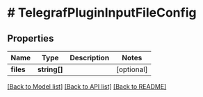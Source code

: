 # # TelegrafPluginInputFileConfig

## Properties

Name | Type | Description | Notes
------------ | ------------- | ------------- | -------------
**files** | **string[]** |  | [optional] 

[[Back to Model list]](../../README.md#documentation-for-models) [[Back to API list]](../../README.md#documentation-for-api-endpoints) [[Back to README]](../../README.md)


